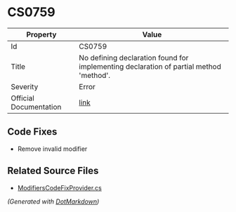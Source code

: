 # CS0759

| Property               | Value                                                                                   |
| ---------------------- | --------------------------------------------------------------------------------------- |
| Id                     | CS0759                                                                                  |
| Title                  | No defining declaration found for implementing declaration of partial method 'method'\. |
| Severity               | Error                                                                                   |
| Official Documentation | [link](http://docs.microsoft.com/en-us/dotnet/csharp/misc/cs0759)                       |

## Code Fixes

* Remove invalid modifier

## Related Source Files

* [ModifiersCodeFixProvider.cs](../../src/CodeFixes/CSharp/CodeFixes/ModifiersCodeFixProvider.cs)

*\(Generated with [DotMarkdown](http://github.com/JosefPihrt/DotMarkdown)\)*